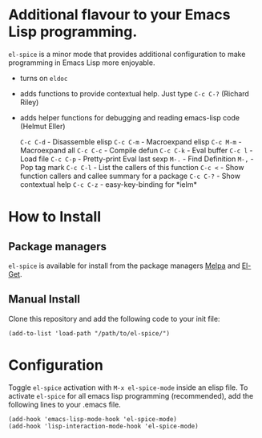 # Additional flavour to your Emacs Lisp programming.

`el-spice` is a minor mode that provides additional configuration to make programming in Emacs Lisp more enjoyable.

 * turns on `eldoc`
 * adds functions to provide contextual help. Just type `C-c C-?` (Richard Riley)
 * adds helper functions for debugging and reading emacs-lisp code (Helmut Eller)

   `C-c C-d`   - Disassemble elisp
   `C-c C-m`   - Macroexpand elisp
   `C-c M-m`   - Macroexpand all
   `C-c C-c` - Compile defun
   `C-c C-k` - Eval buffer
   `C-c l` - Load file
   `C-c C-p`   - Pretty-print Eval last sexp
   `M-.`     - Find Definition
   `M-,`     - Pop tag mark
   `C-c C-l`   - List the callers of this function
   `C-c <`   - Show function callers and callee summary for a package
   `C-c C-?`   - Show contextual help
   `C-c C-z` - easy-key-binding for \*ielm\*

# How to Install

## Package managers
`el-spice` is available for install from the package managers [Melpa](http://melpa.milkbox.net/) and [El-Get](http://github.com/dimitri/el-get/).

## Manual Install
Clone this repository and add the following code to your init file:

```emacs-lisp
(add-to-list 'load-path "/path/to/el-spice/")
```

# Configuration

Toggle `el-spice` activation with `M-x el-spice-mode` inside an elisp file. To activate `el-spice` for all emacs lisp programming (recommended), add the following lines to your .emacs file.

```emacs-lisp
(add-hook 'emacs-lisp-mode-hook 'el-spice-mode)
(add-hook 'lisp-interaction-mode-hook 'el-spice-mode)
```
